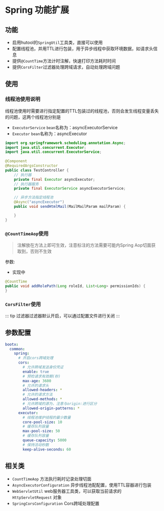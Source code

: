 # Spring 功能扩展
## 功能
-  启用hutool的`SpringUtil`工具类，直接可以使用 
-  配置线程池，并用TTL进行包装，用于异步线程中获取环境数据，如请求头信息 
-  提供`@CountTime`方法计时注解，快速打印方法耗时时间 
-  提供`CorsFilter`过滤器处理跨域请求，自动处理跨域问题 

## 使用
### 线程池使用说明
线程池使用时需要进行指定配置的TTL包装过的线程池，否则会发生线程变量丢失的问题，这两个线程池分别是

- `ExecutorService` `bean`名称为：asyncExecutorService
- `Executor` `bean`名称为：asyncExecutor

```java
import org.springframework.scheduling.annotation.Async;
import java.util.concurrent.Executor;
import java.util.concurrent.ExecutorService;
 
@Component
@RequiredArgsConstructor
public class TestController {
    // 执行器
    private final Executor asyncExecutor;
    // 执行器服务
    private final ExecutorService asyncExecutorService;

    // 异步方法指定线程池
    @Async("asyncExecutor")
    public void sendHtmlMail(MailMailParam mailParam) {

    }
}
```

### `@CountTimeAop`使用
> 注解放在方法上即可生效，注意标注的方法需要可能内Spring Aop切面获取到，否则不生效

参数:
- 实现中
```java
@CountTime
public void addRolePath(Long roleId, List<Long> permissionIds) {
}
```

### `CorsFilter`使用
::: tip
过滤器过滤器默认开启，可以通过配置文件进行关闭
:::
## 参数配置
```yaml
bootx:
  common:
    spring:
      # 开启cors跨域处理
      cors:
        # 允许跨域发送身份凭证 
        enable: true
        # 预检请求有效期(秒)
        max-age: 3600
        # 允许的请求头
        allowed-headers: *
        # 允许的请求方法
        allowed-methods: *
        # 允许跨域的源为，注意与origin:进行区分
        allowed-origin-patterns: *
      executor:
        # 线程池维护线程的最少数量
        core-pool-size: 10
        # 缓存队列容量
        max-pool-size: 50
        # 缓存队列容量
        queue-capacity: 5000
        # 保持活动秒数
        keep-alive-seconds: 60
```

## 相关类

- `CountTimeAop` 方法执行耗时记录处理切面
- `AsyncExecutorConfiguration` 异步线程池配配置，使用TTL容器进行包装
- `WebServletUtil` web服务器工具类，可以获取当前请求的 `HttpServletRequest` 对象
- `SpringCorsConfiguration` Cors跨域处理配置
